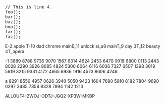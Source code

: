 <pre class="prettyprint linenums:4"
>// This is line 4.
foo();
bar();
baz();
boo();
far();
faz();
</pre>


E-2 apple
T-10 dad
chrome
mainE_11 unlock si_a8
mainT_9 day
3T_12 beauty
4T_opera

-1
3889 8788
9736 9070
1567 6314
4624 2453
6470 0918
6800 0113
2443 8028
2290 3926
8085 4824
5300 6064
6116 6036
7327 6507
1398 3019
5619 3215
9331 4172
4665 6936
1916 4573
8606 4246


a
8291 8556
4957 0626
3940 5050
9423 1604
7690 5910
8182 7804
9690 0297
3485 7354
8328 7994
1142 1213

ALLOUT4-2WOJ-ODTJ-JGQ2-XP3W-MKBP
